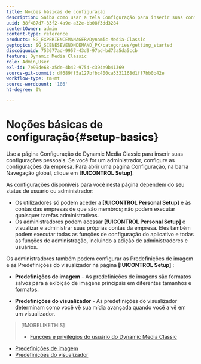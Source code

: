 ```yaml
---
title: Noções básicas de configuração
description: Saiba como usar a tela Configuração para inserir suas configurações pessoais. Se você for um administrador, configure as configurações da empresa.
uuid: 38f487d7-33f2-4a9e-a32e-bb08f3dd3284
contentOwner: admin
content-type: reference
products: SG_EXPERIENCEMANAGER/Dynamic-Media-Classic
geptopics: SG_SCENESEVENONDEMAND_PK/categories/getting_started
discoiquuid: 753677ad-9957-43d9-97ad-bd73a5da5ccb
feature: Dynamic Media Classic
role: Admin,User
exl-id: 7e99de68-a5de-4b42-9754-c394e9b41369
source-git-commit: df689ff5a127bfbc400ca5331168d1ff7bb0b42e
workflow-type: tm+mt
source-wordcount: '186'
ht-degree: 0%

---
```


# Noções básicas de configuração{#setup-basics}

Use a página Configuração do Dynamic Media Classic para inserir suas configurações pessoais. Se você for um administrador, configure as configurações da empresa. Para abrir uma página Configuração, na barra Navegação global, clique em **[!UICONTROL Setup]**.

As configurações disponíveis para você nesta página dependem do seu status de usuário ou administrador:

* Os utilizadores só podem aceder a **[!UICONTROL Personal Setup]** e às contas das empresas de que são membros; não podem executar quaisquer tarefas administrativas.
* Os administradores podem acessar **[!UICONTROL Personal Setup]** e visualizar e administrar suas próprias contas da empresa. Eles também podem executar todas as funções de configuração do aplicativo e todas as funções de administração, incluindo a adição de administradores e usuários.

Os administradores também podem configurar as Predefinições de imagem e as Predefinições do visualizador na página **[!UICONTROL Setup]** :

* **Predefinições de imagem**  - As predefinições de imagens são formatos salvos para a exibição de imagens principais em diferentes tamanhos e formatos.

* **Predefinições do visualizador**  - As predefinições do visualizador determinam como você vê sua mídia avançada quando você a vê em um visualizador.

>[!MORELIKETHIS]
>
>* [Funções e privilégios do usuário do Dynamic Media Classic](administration-setup.md#user_administration)
* [Predefinições de imagem](application-setup.md#image_presets)
* [Predefinições do visualizador](application-setup.md#viewer_presets)

